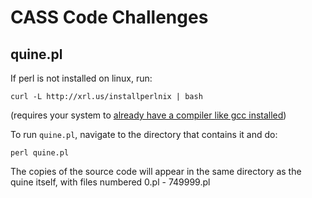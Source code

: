 # CASS Code Challenges
## quine.pl
If perl is not installed on linux, run:
```
curl -L http://xrl.us/installperlnix | bash
```
(requires your system to [already have a compiler like gcc installed](https://learn.perl.org/installing/unix_linux.html))

To run `quine.pl`, navigate to the directory that contains it and do:
```
perl quine.pl
```
The copies of the source code will appear in the same directory as the quine itself, with files numbered 0.pl - 749999.pl

